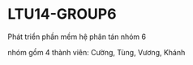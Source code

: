 # LTU14-GROUP6
Phát triển phần mềm hệ phân tán nhóm 6

nhóm gồm 4 thành viên: Cường, Tùng, Vương, Khánh
